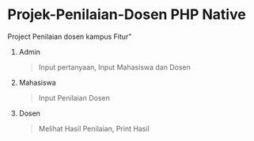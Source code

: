 # Projek-Penilaian-Dosen PHP Native

Project Penilaian dosen kampus
Fitur"
1. Admin
   > Input pertanyaan,
   > Input Mahasiswa dan Dosen
   
2. Mahasiswa
   > Input Penilaian Dosen

3. Dosen
   > Melihat Hasil Penilaian,
   > Print Hasil
